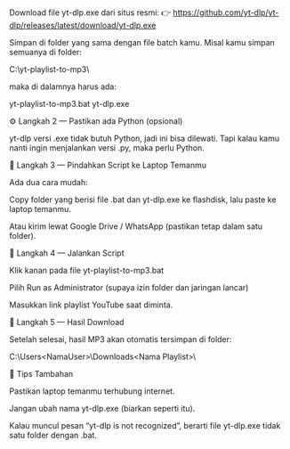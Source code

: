 Download file yt-dlp.exe dari situs resmi:
👉 https://github.com/yt-dlp/yt-dlp/releases/latest/download/yt-dlp.exe

Simpan di folder yang sama dengan file batch kamu.
Misal kamu simpan semuanya di folder:

C:\yt-playlist-to-mp3\


maka di dalamnya harus ada:

yt-playlist-to-mp3.bat
yt-dlp.exe

⚙️ Langkah 2 — Pastikan ada Python (opsional)

yt-dlp versi .exe tidak butuh Python, jadi ini bisa dilewati.
Tapi kalau kamu nanti ingin menjalankan versi .py, maka perlu Python.

💾 Langkah 3 — Pindahkan Script ke Laptop Temanmu

Ada dua cara mudah:

Copy folder yang berisi file .bat dan yt-dlp.exe ke flashdisk, lalu paste ke laptop temanmu.

Atau kirim lewat Google Drive / WhatsApp (pastikan tetap dalam satu folder).

🚀 Langkah 4 — Jalankan Script

Klik kanan pada file yt-playlist-to-mp3.bat

Pilih Run as Administrator (supaya izin folder dan jaringan lancar)

Masukkan link playlist YouTube saat diminta.

📁 Langkah 5 — Hasil Download

Setelah selesai, hasil MP3 akan otomatis tersimpan di folder:

C:\Users\<NamaUser>\Downloads\<Nama Playlist>\

🧠 Tips Tambahan

Pastikan laptop temanmu terhubung internet.

Jangan ubah nama yt-dlp.exe (biarkan seperti itu).

Kalau muncul pesan “yt-dlp is not recognized”, berarti file yt-dlp.exe tidak satu folder dengan .bat.
